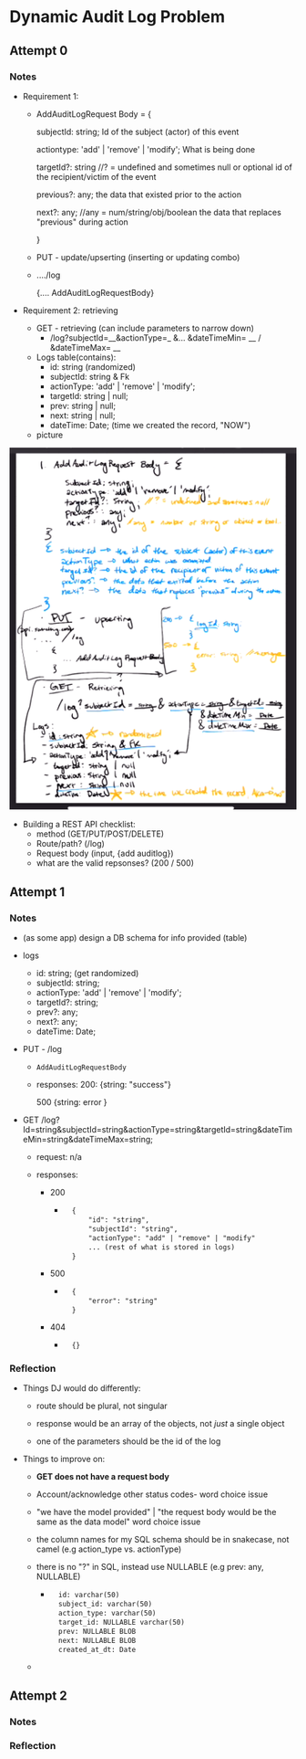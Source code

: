 # Dynamic Audit Log Problem

## Attempt 0

### Notes

* Requirement 1:

    * AddAuditLogRequest Body = {

        subjectId: string; 																					   Id of the subject (actor) of this event

        actiontype: 'add'  | 'remove' | 'modify';													What is being done

        targetId?: string //? = undefined and sometimes null or optional		id of the recipient/victim of the event

        previous?: any;																						  the data that existed prior to the action

        next?: any;  //any = num/string/obj/boolean										   the data that replaces "previous" during action

        }

    * PUT - update/upserting (inserting or updating combo)

    * ..../log 

        {.... AddAuditLogRequestBody}

* Requirement 2: retrieving 

    * GET - retrieving (can include parameters to narrow down)
        * /log?subjectId=__&actionType=_ &... &dateTimeMin= __ / &dateTimeMax= __
    * Logs table(contains): 
        * id: string (randomized)
        * subjectId: string & Fk
        * actionType: 'add' | 'remove' | 'modify';
        * targetId: string | null;
        * prev: string | null;
        * next: string | null;
        * dateTime: Date; (time we created the record, "NOW")
    * picture

![image-20220512004913353](image-20220512004913353.png)

* Building a REST API checklist:
    * method (GET/PUT/POST/DELETE)
    * Route/path? (/log)
    * Request body (input, {add auditlog})
    * what are the valid repsonses? (200 / 500)





## Attempt 1

### Notes

* (as some app) design a DB schema for info provided (table)

* logs

    * id: string; (get randomized)
    * subjectId: string;
    * actionType: 'add' | 'remove' | 'modify';
    * targetId?: string;
    * prev?: any;
    * next?: any;
    * dateTime: Date;

* PUT - /log

    * `AddAuditLogRequestBody` 

    * responses: 200: {string: "success"}

        500 {string: error }

* GET /log?Id=string&subjectId=string&actionType=string&targetId=string&dateTimeMin=string&dateTimeMax=string;

    * request: n/a

    * responses: 

        * 200

            * ```
                {
                	"id": "string",
                	"subjectId": "string",
                	"actionType": "add" | "remove" | "modify"
                	... (rest of what is stored in logs)
                }
                ```

        * 500

            * ``` 
                {
                	"error": "string"
                }
                ```

        * 404

            * ``` 
                {}
                ```

                

### Reflection

* Things DJ would do differently:

    * route should be plural, not singular

    * response would be an array of the objects, not *just* a single object

    * one of the parameters should be the id of the log 

        

* Things to improve on:

    * **GET does not have a request body**

    * Account/acknowledge other status codes- word choice issue

    * "we have the model provided" | "the request body would be the same as the data model" word choice issue

    * the column names for my SQL schema should be in snakecase, not camel (e.g action_type vs. actionType)

    * there is no "?" in SQL, instead use NULLABLE (e.g prev: any, NULLABLE)

        * ```
            id: varchar(50)
            subject_id: varchar(50)
            action_type: varchar(50)
            target_id: NULLABLE varchar(50)
            prev: NULLABLE BLOB
            next: NULLABLE BLOB
            created_at_dt: Date
            ```

    * 

## Attempt 2

### Notes

### Reflection

